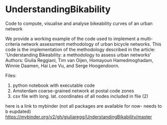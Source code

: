 # UnderstandingBikability
Code to compute, visualise and analyse bikeability curves of an urban network

We provide a working example of the code used to implement a multi-criteria network assessment methodology of urban bicycle networks. This code is the implementation of the methodology described in the article: 'Understanding Bikeability: a methodology to assess urban networks' Authors: Giulia Reggiani, Tim van Oijen, Homayoun Hamedmoghadam, Winnie Daamen, Hai Lee Vu, and Serge Hoogendoorn. 

Files: 
1) python notebook with executable code 
2) Amsterdam coarse-grained network at postal code zones 
3) csv file with long. lat. coordinates of all nodes included in flie (2) 

here is a link to mybinder (not all packages are available for now- needs to b eupdated)
https://mybinder.org/v2/gh/giuliaregg/UnderstandingBikability/master
